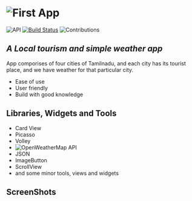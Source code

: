 # ![First App]((https://github.com/SrinivasanJayakumarr/First-App/tree/master))

![API](https://img.shields.io/badge/API-23%2B-brightgreen.svg?style=flat) [![Build Status](https://travis-ci.org/joemccann/dillinger.svg?branch=master)](https://travis-ci.org/joemccann/dillinger) ![Contributions](https://img.shields.io/badge/contributions-welcome-brightgreen.svg?style=flat) 

## _A Local tourism and simple weather app_

App comporises of four cities of Tamilnadu, and each city has its tourist place,
and we have weather for that particular city.

- Ease of use
- User friendly
- Build with  good knowledge

## Libraries, Widgets and Tools

- Card View
- Picasso
- Volley
- ![OpenWeatherMap API](https://openweathermap.org/api)
- JSON
- ImageButton
- ScrollView
- and some minor tools, views and widgets

## ScreenShots

